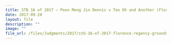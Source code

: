 ```yaml
---
title: STB 16 of 2017 – Poon Meng Jin Dennis v Teo Oh and Another (Florence Regency)
date: 2017-09-28
layout: file
description: ""
image: ""
file_url: /files/Judgments/2017/stb-16-of-2017-florence-regency-grounds-of-decision.pdf
---
```

